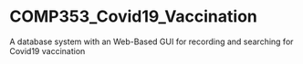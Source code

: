 # COMP353_Covid19_Vaccination
A database system with an Web-Based GUI for recording and searching for Covid19 vaccination 
